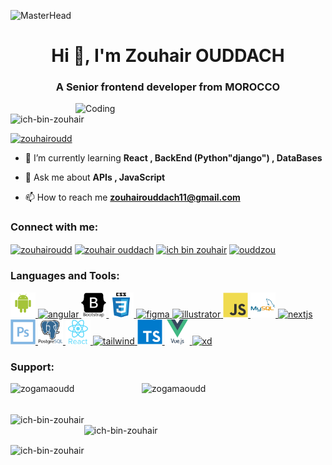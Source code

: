 ![MasterHead](https://camo.githubusercontent.com/d4902b57b5e2549993dfc819375943915f4a4bd1c2b3718f894547e1910c3e2e/68747470733a2f2f63686b736b696c6c732e636f6d2f77702d636f6e74656e742f75706c6f6164732f323032302f30342f62616e6e65722d62672e676966)

<h1 align="center">Hi 👋, I'm Zouhair OUDDACH</h1>
<h3 align="center">A Senior frontend developer from MOROCCO</h3>
<img align="right" alt="Coding" width="400" src="https://i.gifer.com/NxfN.gif">

<p align="left"> <img src="https://komarev.com/ghpvc/?username=ich-bin-zouhair&label=Profile%20views&color=0e75b6&style=flat" alt="ich-bin-zouhair" /> </p>

<p align="left"> <a href="https://twitter.com/zouhairoudd" target="blank"><img src="https://img.shields.io/twitter/follow/zouhairoudd?logo=twitter&style=for-the-badge" alt="zouhairoudd" /></a> </p>

- 🌱 I’m currently learning **React , BackEnd (Python"django") , DataBases**

- 💬 Ask me about **APIs , JavaScript**

- 📫 How to reach me **zouhairouddach11@gmail.com**

<h3 align="left">Connect with me:</h3>
<p align="left">
<a href="https://twitter.com/zouhairoudd" target="blank"><img align="center" src="https://raw.githubusercontent.com/rahuldkjain/github-profile-readme-generator/master/src/images/icons/Social/twitter.svg" alt="zouhairoudd" height="30" width="40" /></a>
<a href="https://linkedin.com/in/zouhair ouddach" target="blank"><img align="center" src="https://raw.githubusercontent.com/rahuldkjain/github-profile-readme-generator/master/src/images/icons/Social/linked-in-alt.svg" alt="zouhair ouddach" height="30" width="40" /></a>
<a href="https://fb.com/ich bin zouhair" target="blank"><img align="center" src="https://raw.githubusercontent.com/rahuldkjain/github-profile-readme-generator/master/src/images/icons/Social/facebook.svg" alt="ich bin zouhair" height="30" width="40" /></a>
<a href="https://instagram.com/ouddzou" target="blank"><img align="center" src="https://raw.githubusercontent.com/rahuldkjain/github-profile-readme-generator/master/src/images/icons/Social/instagram.svg" alt="ouddzou" height="30" width="40" /></a>
</p>

<h3 align="left">Languages and Tools:</h3>
<p align="left"> <a href="https://developer.android.com" target="_blank" rel="noreferrer"> <img src="https://raw.githubusercontent.com/devicons/devicon/master/icons/android/android-original-wordmark.svg" alt="android" width="40" height="40"/> </a> <a href="https://angular.io" target="_blank" rel="noreferrer"> <img src="https://angular.io/assets/images/logos/angular/angular.svg" alt="angular" width="40" height="40"/> </a> <a href="https://getbootstrap.com" target="_blank" rel="noreferrer"> <img src="https://raw.githubusercontent.com/devicons/devicon/master/icons/bootstrap/bootstrap-plain-wordmark.svg" alt="bootstrap" width="40" height="40"/> </a> <a href="https://www.w3schools.com/css/" target="_blank" rel="noreferrer"> <img src="https://raw.githubusercontent.com/devicons/devicon/master/icons/css3/css3-original-wordmark.svg" alt="css3" width="40" height="40"/> </a> <a href="https://www.figma.com/" target="_blank" rel="noreferrer"> <img src="https://www.vectorlogo.zone/logos/figma/figma-icon.svg" alt="figma" width="40" height="40"/> </a> <a href="https://www.adobe.com/in/products/illustrator.html" target="_blank" rel="noreferrer"> <img src="https://www.vectorlogo.zone/logos/adobe_illustrator/adobe_illustrator-icon.svg" alt="illustrator" width="40" height="40"/> </a> <a href="https://developer.mozilla.org/en-US/docs/Web/JavaScript" target="_blank" rel="noreferrer"> <img src="https://raw.githubusercontent.com/devicons/devicon/master/icons/javascript/javascript-original.svg" alt="javascript" width="40" height="40"/> </a> <a href="https://www.mysql.com/" target="_blank" rel="noreferrer"> <img src="https://raw.githubusercontent.com/devicons/devicon/master/icons/mysql/mysql-original-wordmark.svg" alt="mysql" width="40" height="40"/> </a> <a href="https://nextjs.org/" target="_blank" rel="noreferrer"> <img src="https://cdn.worldvectorlogo.com/logos/nextjs-2.svg" alt="nextjs" width="40" height="40"/> </a> <a href="https://www.photoshop.com/en" target="_blank" rel="noreferrer"> <img src="https://raw.githubusercontent.com/devicons/devicon/master/icons/photoshop/photoshop-line.svg" alt="photoshop" width="40" height="40"/> </a> <a href="https://www.postgresql.org" target="_blank" rel="noreferrer"> <img src="https://raw.githubusercontent.com/devicons/devicon/master/icons/postgresql/postgresql-original-wordmark.svg" alt="postgresql" width="40" height="40"/> </a> <a href="https://reactjs.org/" target="_blank" rel="noreferrer"> <img src="https://raw.githubusercontent.com/devicons/devicon/master/icons/react/react-original-wordmark.svg" alt="react" width="40" height="40"/> </a> <a href="https://tailwindcss.com/" target="_blank" rel="noreferrer"> <img src="https://www.vectorlogo.zone/logos/tailwindcss/tailwindcss-icon.svg" alt="tailwind" width="40" height="40"/> </a> <a href="https://www.typescriptlang.org/" target="_blank" rel="noreferrer"> <img src="https://raw.githubusercontent.com/devicons/devicon/master/icons/typescript/typescript-original.svg" alt="typescript" width="40" height="40"/> </a> <a href="https://vuejs.org/" target="_blank" rel="noreferrer"> <img src="https://raw.githubusercontent.com/devicons/devicon/master/icons/vuejs/vuejs-original-wordmark.svg" alt="vuejs" width="40" height="40"/> </a> <a href="https://www.adobe.com/products/xd.html" target="_blank" rel="noreferrer"> <img src="https://cdn.worldvectorlogo.com/logos/adobe-xd.svg" alt="xd" width="40" height="40"/> </a> </p>

<h3 align="left">Support:</h3>
<p><a href="https://www.buymeacoffee.com/zogamaoudd"> <img align="left" src="https://cdn.buymeacoffee.com/buttons/v2/default-yellow.png" height="50" width="210" alt="zogamaoudd" /></a><a href="https://ko-fi.com/zogamaoudd"> <img align="left" src="https://cdn.ko-fi.com/cdn/kofi3.png?v=3" height="50" width="210" alt="zogamaoudd" /></a></p><br><br>

<p><img align="left" src="https://github-readme-stats.vercel.app/api/top-langs?username=ich-bin-zouhair&show_icons=true&locale=en&layout=compact" alt="ich-bin-zouhair" /></p>

<p>&nbsp;<img align="center" src="https://github-readme-stats.vercel.app/api?username=ich-bin-zouhair&show_icons=true&locale=en" alt="ich-bin-zouhair" /></p>

<p><img align="center" src="https://github-readme-streak-stats.herokuapp.com/?user=ich-bin-zouhair&" alt="ich-bin-zouhair" /></p>
